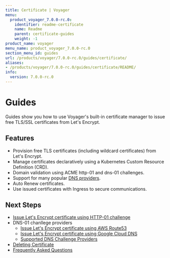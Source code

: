 ```yaml
---
title: Certificate | Voyager
menu:
  product_voyager_7.0.0-rc.0:
    identifier: readme-certificate
    name: Readme
    parent: certificate-guides
    weight: -1
product_name: voyager
menu_name: product_voyager_7.0.0-rc.0
section_menu_id: guides
url: /products/voyager/7.0.0-rc.0/guides/certificate/
aliases:
- /products/voyager/7.0.0-rc.0/guides/certificate/README/
info:
  version: 7.0.0-rc.0
---
```


# Guides

Guides show you how to use Voyager's built-in certificate manager to issue free TLS/SSL certificates from Let's Encrypt.

## Features
- Provision free TLS certificates (including wildcard certificates) from Let's Encrypt.
- Manage certificates declaratively using a Kubernetes Custom Resource Definition (CRD).
- Domain validation using ACME http-01 and dns-01 challenges.
- Support for many popular [DNS providers](/products/voyager/7.0.0-rc.0/guides/certificate/dns/providers).
- Auto Renew certificates.
- Use issued certificates with Ingress to secure communications.

## Next Steps
- [Issue Let's Encrypt certificate using HTTP-01 challenge](/products/voyager/7.0.0-rc.0/guides/certificate/http/overview)
- DNS-01 chanllege providers
  - [Issue Let's Encrypt certificate using AWS Route53](/products/voyager/7.0.0-rc.0/guides/certificate/dns/route53)
  - [Issue Let's Encrypt certificate using Google Cloud DNS](/products/voyager/7.0.0-rc.0/guides/certificate/dns/google-cloud)
  - [Supported DNS Challenge Providers](/products/voyager/7.0.0-rc.0/guides/certificate/dns/providers)
- [Deleting Certificate](/products/voyager/7.0.0-rc.0/guides/certificate/delete)
- [Frequently Asked Questions](/products/voyager/7.0.0-rc.0/guides/certificate/faq)
